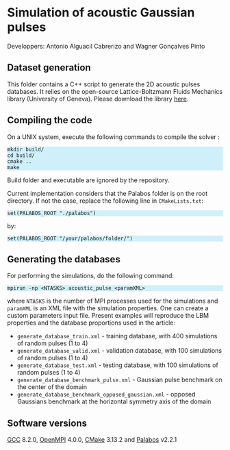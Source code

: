 # Simulation of acoustic Gaussian pulses

Developpers: Antonio Alguacil Cabrerizo and Wagner Gonçalves Pinto

## Dataset generation

This folder contains a C++ script to generate the 2D acoustic pulses databases.
It relies on the open-source Lattice-Boltzmann Fluids Mechanics library (University of Geneva). Please download the
library [here](https://gitlab.com/unigespc/palabos).

Compiling the code 
------------

On a UNIX system, execute the following commands to compile the solver :

<pre style="background-color:#cff0fa"><code>mkdir build/
cd build/
cmake ..
make
</code></pre>

Build folder and executable are ignored by the repository.

Current implementation considers that the Palabos folder is on the root directory. If not the case, replace the following line in `CMakeLists.txt`:

<pre style="background-color:#cff0fa"><code>set(PALABOS_ROOT "./palabos")</code></pre>

by:

<pre style="background-color:#cff0fa"><code>set(PALABOS_ROOT "/your/palabos/folder/")</code></pre>


Generating the databases
------------

For performing the simulations, do the following command:

<pre style="background-color:#cff0fa"><code>mpirun -np &#60;NTASKS&#62; acoustic_pulse &#60;paramXML&#62; </code></pre>

where `NTASKS` is the number of MPI processes used for the simulations and `paramXML` is an XML file with the simulation properties.
One can create a custom parameters input file. Present examples will reproduce the LBM properties and the database proportions used in the article:

+ `generate_database_train.xml` - training database, with 400 simulations of random pulses (1 to 4)
+ `generate_database_valid.xml` - validation database, with 100 simulations of random pulses (1 to 4)
+ `generate_database_test.xml` - testing database, with 100 simulations of random pulses (1 to 4)
+ `generate_database_benchmark_pulse.xml` - Gaussian pulse benchmark on the center of the domain
+ `generate_database_benchmark_opposed_gaussian.xml` - opposed Gaussians benchmark at the horizontal symmetry axis of the domain

Software versions
------------

[GCC](https://gcc.gnu.org/) 8.2.0, [OpenMPI](www.open-mpi.org) 4.0.0, [CMake](https://cmake.org/) 3.13.2 and [Palabos](https://palabos.unige.ch/) v2.2.1
